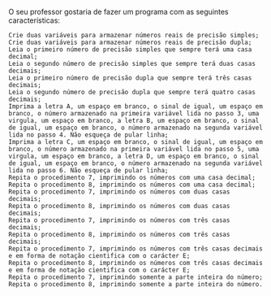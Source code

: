 O seu professor gostaria de fazer um programa com as seguintes características:

    Crie duas variáveis para armazenar números reais de precisão simples;
    Crie duas variáveis para armazenar números reais de precisão dupla;
    Leia o primeiro número de precisão simples que sempre terá uma casa decimal;
    Leia o segundo número de precisão simples que sempre terá duas casas decimais;
    Leia o primeiro número de precisão dupla que sempre terá três casas decimais;
    Leia o segundo número de precisão dupla que sempre terá quatro casas decimais;
    Imprima a letra A, um espaço em branco, o sinal de igual, um espaço em branco, o número armazenado na primeira variável lida no passo 3, uma virgula, um espaço em branco, a letra B, um espaço em branco, o sinal de igual, um espaço em branco, o número armazenado na segunda variável lida no passo 4. Não esqueça de pular linha;
    Imprima a letra C, um espaço em branco, o sinal de igual, um espaço em branco, o número armazenado na primeira variável lida no passo 5, uma virgula, um espaço em branco, a letra D, um espaço em branco, o sinal de igual, um espaço em branco, o número armazenado na segunda variável lida no passo 6. Não esqueça de pular linha;
    Repita o procedimento 7, imprimindo os números com uma casa decimal;
    Repita o procedimento 8, imprimindo os números com uma casa decimal;
    Repita o procedimento 7, imprimindo os números com duas casas decimais;
    Repita o procedimento 8, imprimindo os números com duas casas decimais;
    Repita o procedimento 7, imprimindo os números com três casas decimais;
    Repita o procedimento 8, imprimindo os números com três casas decimais;
    Repita o procedimento 7, imprimindo os números com três casas decimais e em forma de notação cientifica com o carácter E;
    Repita o procedimento 8, imprimindo os números com três casas decimais e em forma de notação cientifica com o carácter E;
    Repita o procedimento 7, imprimindo somente a parte inteira do número;
    Repita o procedimento 8, imprimindo somente a parte inteira do número.

